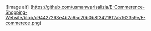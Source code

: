 ![image alt] (https://github.com/usmanwarisalizia/E-Commerence-Shopping-Website/blob/c94427263e4b2a65c20b0b8f3421812a5162359e/E-commerece.png)
